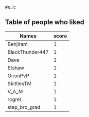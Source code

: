 #e_ic
## Table of people who liked
Names | score
--- | ---
Benjiram | 1
BlackThunder447 | 1
Dave | 1
Etshaw | 1
OrionPvP | 1
SkittlesTM | 1
V_A_M | 1
rcgret | 1
step_bro_grad | 1
